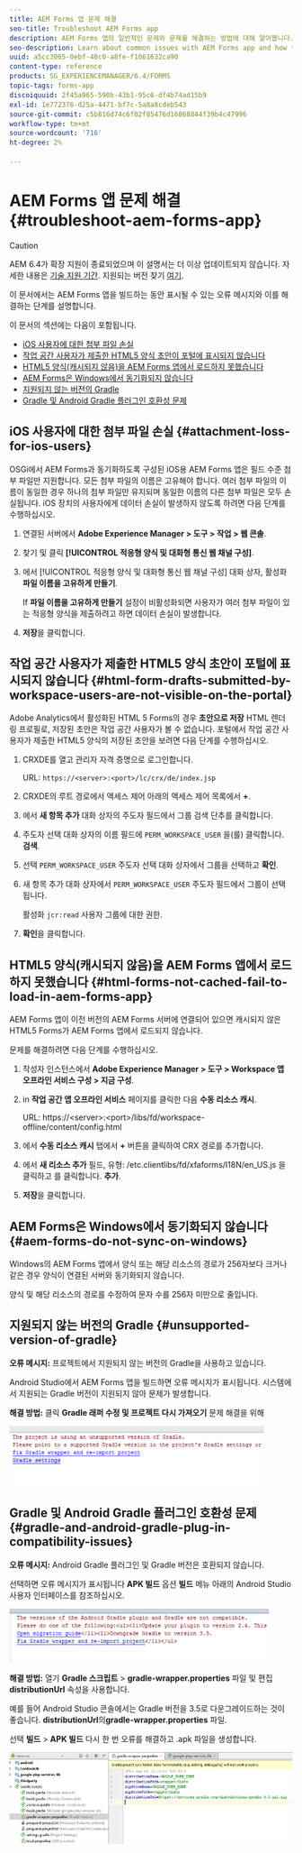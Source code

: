 ```yaml
---
title: AEM Forms 앱 문제 해결
seo-title: Troubleshoot AEM Forms app
description: AEM Forms 앱의 일반적인 문제와 문제를 해결하는 방법에 대해 알아봅니다.
seo-description: Learn about common issues with AEM Forms app and how to troubleshoot them.
uuid: a5cc3065-0ebf-48c0-a8fe-f1061632ca90
content-type: reference
products: SG_EXPERIENCEMANAGER/6.4/FORMS
topic-tags: forms-app
discoiquuid: 2f45a965-590b-43b1-95c6-df4b74ad15b9
exl-id: 1e772376-d25a-4471-bf7c-5a8a8cdeb543
source-git-commit: c5b816d74c6f02f85476d16868844f39b4c47996
workflow-type: tm+mt
source-wordcount: '716'
ht-degree: 2%

---
```


# AEM Forms 앱 문제 해결 {#troubleshoot-aem-forms-app}

>[!CAUTION]
>
>AEM 6.4가 확장 지원이 종료되었으며 이 설명서는 더 이상 업데이트되지 않습니다. 자세한 내용은 [기술 지원 기간](https://helpx.adobe.com/kr/support/programs/eol-matrix.html). 지원되는 버전 찾기 [여기](https://experienceleague.adobe.com/docs/).

이 문서에서는 AEM Forms 앱을 빌드하는 동안 표시될 수 있는 오류 메시지와 이를 해결하는 단계를 설명합니다.

이 문서의 섹션에는 다음이 포함됩니다.

* [iOS 사용자에 대한 첨부 파일 손실](/help/forms/using/issues-aem-forms-app.md#attachment-loss-for-ios-users)
* [작업 공간 사용자가 제출한 HTML5 양식 초안이 포털에 표시되지 않습니다](/help/forms/using/issues-aem-forms-app.md#html-form-drafts-submitted-by-workspace-users-are-not-visible-on-the-portal)
* [HTML5 양식(캐시되지 않음)을 AEM Forms 앱에서 로드하지 못했습니다](/help/forms/using/issues-aem-forms-app.md#html-forms-not-cached-fail-to-load-in-aem-forms-app)
* [AEM Forms은 Windows에서 동기화되지 않습니다](/help/forms/using/issues-aem-forms-app.md#aem-forms-do-not-sync-on-windows)
* [지원되지 않는 버전의 Gradle](/help/forms/using/issues-aem-forms-app.md#unsupported-version-of-gradle)
* [Gradle 및 Android Gradle 플러그인 호환성 문제](/help/forms/using/issues-aem-forms-app.md#gradle-and-android-gradle-plug-in-compatibility-issues)

## iOS 사용자에 대한 첨부 파일 손실 {#attachment-loss-for-ios-users}

OSGi에서 AEM Forms과 동기화하도록 구성된 iOS용 AEM Forms 앱은 필드 수준 첨부 파일만 지원합니다. 모든 첨부 파일의 이름은 고유해야 합니다. 여러 첨부 파일의 이름이 동일한 경우 하나의 첨부 파일만 유지되며 동일한 이름의 다른 첨부 파일은 모두 손실됩니다. iOS 장치의 사용자에게 데이터 손실이 발생하지 않도록 하려면 다음 단계를 수행하십시오.

1. 연결된 서버에서 **Adobe Experience Manager > 도구 > 작업 > 웹 콘솔**.
1. 찾기 및 클릭 **[!UICONTROL 적응형 양식 및 대화형 통신 웹 채널 구성]**.
1. 에서 [!UICONTROL 적응형 양식 및 대화형 통신 웹 채널 구성] 대화 상자, 활성화 **파일 이름을 고유하게 만들기**.

   If **파일 이름을 고유하게 만들기** 설정이 비활성화되면 사용자가 여러 첨부 파일이 있는 적응형 양식을 제출하려고 하면 데이터 손실이 발생합니다.

1. **저장**&#x200B;을 클릭합니다.

## 작업 공간 사용자가 제출한 HTML5 양식 초안이 포털에 표시되지 않습니다 {#html-form-drafts-submitted-by-workspace-users-are-not-visible-on-the-portal}

Adobe Analytics에서 활성화된 HTML 5 Forms의 경우 **초안으로 저장** HTML 렌더링 프로필로, 저장된 초안은 작업 공간 사용자가 볼 수 없습니다. 포털에서 작업 공간 사용자가 제출한 HTML5 양식의 저장된 초안을 보려면 다음 단계를 수행하십시오.

1. CRXDE를 열고 관리자 자격 증명으로 로그인합니다.

   URL: `https://<server>:<port>/lc/crx/de/index.jsp`

1. CRXDE의 루트 경로에서 액세스 제어 아래의 액세스 제어 목록에서 **+**.
1. 에서 **새 항목 추가** 대화 상자의 주도자 필드에서 그룹 검색 단추를 클릭합니다.
1. 주도자 선택 대화 상자의 이름 필드에 `PERM_WORKSPACE_USER` 을(를) 클릭합니다. **검색**.
1. 선택 `PERM_WORKSPACE_USER` 주도자 선택 대화 상자에서 그룹을 선택하고 **확인**.
1. 새 항목 추가 대화 상자에서 `PERM_WORKSPACE_USER` 주도자 필드에서 그룹이 선택됩니다.

   활성화 `jcr:read` 사용자 그룹에 대한 권한.

1. **확인**&#x200B;을 클릭합니다.

## HTML5 양식(캐시되지 않음)을 AEM Forms 앱에서 로드하지 못했습니다 {#html-forms-not-cached-fail-to-load-in-aem-forms-app}

AEM Forms 앱이 이전 버전의 AEM Forms 서버에 연결되어 있으면 캐시되지 않은 HTML5 Forms가 AEM Forms 앱에서 로드되지 않습니다.

문제를 해결하려면 다음 단계를 수행하십시오.

1. 작성자 인스턴스에서 **Adobe Experience Manager > 도구 > Workspace 앱 오프라인 서비스 구성 > 지금 구성**.
1. in **작업 공간 앱 오프라인 서비스** 페이지를 클릭한 다음 **수동 리소스 캐시**.

   URL: https://&lt;server>:&lt;port>/libs/fd/workspace-offline/content/config.html

1. 에서 **수동 리소스 캐시** 탭에서 **+** 버튼을 클릭하여 CRX 경로를 추가합니다.
1. 에서 **새 리소스 추가** 필드, 유형: /etc.clientlibs/fd/xfaforms/I18N/en_US.js 을 클릭하고 를 클릭합니다. **추가**.
1. **저장**&#x200B;을 클릭합니다.

## AEM Forms은 Windows에서 동기화되지 않습니다 {#aem-forms-do-not-sync-on-windows}

Windows의 AEM Forms 앱에서 양식 또는 해당 리소스의 경로가 256자보다 크거나 같은 경우 양식이 연결된 서버와 동기화되지 않습니다.

양식 및 해당 리소스의 경로를 수정하여 문자 수를 256자 미만으로 줄입니다.

## 지원되지 않는 버전의 Gradle {#unsupported-version-of-gradle}

**오류 메시지:** 프로젝트에서 지원되지 않는 버전의 Gradle을 사용하고 있습니다.

Android Studio에서 AEM Forms 앱을 빌드하면 오류 메시지가 표시됩니다. 시스템에서 지원되는 Gradle 버전이 지원되지 않아 문제가 발생합니다.

**해결 방법:** 클릭 **Gradle 래퍼 수정 및 프로젝트 다시 가져오기** 문제 해결을 위해

![gradle_unsupported_version](assets/gradle_unsupported_version.png)

## Gradle 및 Android Gradle 플러그인 호환성 문제 {#gradle-and-android-gradle-plug-in-compatibility-issues}

**오류 메시지:** Android Gradle 플러그인 및 Gradle 버전은 호환되지 않습니다.

선택하면 오류 메시지가 표시됩니다 **APK 빌드** 옵션 **빌드** 메뉴 아래의 Android Studio 사용자 인터페이스를 참조하십시오.

![gradle_plugin_compatibility](assets/gradle_plugin_compatibility.png)

**해결 방법:** 열기 **Gradle 스크립트** > **gradle-wrapper.properties** 파일 및 편집 **distributionUrl** 속성을 사용합니다.

예를 들어 Android Studio 콘솔에서는 Gradle 버전을 3.5로 다운그레이드하는 것이 좋습니다. **distributionUrl**&#x200B;의&#x200B;**gradle-wrapper.properties** 파일.

선택 **빌드** > **APK 빌드** 다시 한 번 오류를 해결하고 .apk 파일을 생성합니다.

![gradle_wrapper_properties](assets/gradle_wrapper_properties.png)
